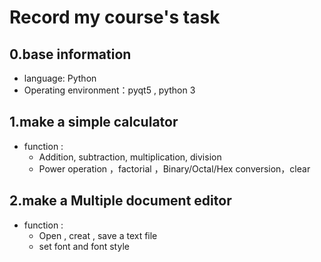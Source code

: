 # Record my course's task
## 0.base information
* language: Python
* Operating environment：pyqt5 , python 3
## 1.make a simple calculator 
* function : 
   * Addition, subtraction, multiplication, division
   * Power operation ，factorial ，Binary/Octal/Hex conversion，clear
   
## 2.make a Multiple document editor
* function :
  * Open , creat , save a text file
  * set font and font style

